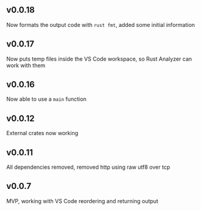 ## v0.0.18
Now formats the output code with `rust fmt`, added some initial information

## v0.0.17
Now puts temp files inside the VS Code workspace, so Rust Analyzer can work with them

## v0.0.16
Now able to use a `main` function

## v0.0.12
External crates now working

## v0.0.11 
All dependencies removed, removed http using raw utf8 over tcp

## v0.0.7
MVP, working with VS Code reordering and returning output

